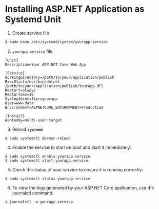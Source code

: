 # Installing ASP.NET Application as Systemd Unit

1. Create service file
```bash
$ sudo nano /etc/systemd/system/yourapp.service
```

2. `yourapp.service` file
```
[Unit]
Description=Your ASP.NET Core Web App

[Service]
WorkingDirectory=/path/to/your/application/publish
ExecStart=/usr/bin/dotnet /path/to/your/application/publish/YourApp.dll
Restart=always
RestartSec=10
SyslogIdentifier=yourapp
User=www-data
Environment=ASPNETCORE_ENVIRONMENT=Production

[Install]
WantedBy=multi-user.target
```
3. Reload **`systemd`**
```
$ sudo systemctl daemon-reload
```
4. Enable the service to start on boot and start it immediately:
```
$ sudo systemctl enable yourapp.service
$ sudo systemctl start yourapp.service
```
5. Check the status of your service to ensure it is running correctly:
```
$ sudo systemctl status yourapp.service
```
6. To view the logs generated by your ASP.NET Core application, use the journalctl command:
```
$ journalctl -u yourapp.service
```
